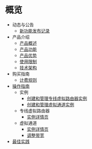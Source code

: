 # 概览

- 动态与公告
  - [新功能发布记录](/uplvr/newfunctions/newfunctions.md)
- 产品介绍
  - [产品概述](/uplvr/intro/description.md)
  - [产品功能](/uplvr/intro/function.md)
  - [产品优势](/uplvr/intro/advantages.md)
  - [使用限制](/uplvr/intro/limit.md)
  - [技术架构](/uplvr/intro/architecture.md)
- 购买指南
  - [计费规则](/uplvr/buy/charge.md)
- [操作指南](/uplvr/guide/guide.md)
  - 实例
    - [创建和管理专线虚拟路由器实例](/guide/virtualrouter.md)
    - [创建和管理虚拟通道实例](/guide/virtualchannel.md)
  - 专线虚拟路由器
    - [实例详情页](guide/virtualrouter_luyoutab.md)
  - 虚拟通道
    - [实例详情页](guide/virtualchannel_detail.md)
    - [调整带宽](guide/virtualchannel_change.md)
- [最佳实践](/uplvr/bestpractice/bestpractice.md)





